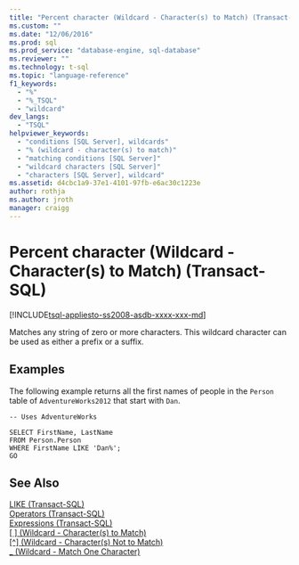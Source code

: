 ```yaml
---
title: "Percent character (Wildcard - Character(s) to Match) (Transact-SQL) | Microsoft Docs"
ms.custom: ""
ms.date: "12/06/2016"
ms.prod: sql
ms.prod_service: "database-engine, sql-database"
ms.reviewer: ""
ms.technology: t-sql
ms.topic: "language-reference"
f1_keywords: 
  - "%"
  - "%_TSQL"
  - "wildcard"
dev_langs: 
  - "TSQL"
helpviewer_keywords: 
  - "conditions [SQL Server], wildcards"
  - "% (wildcard - character(s) to match)"
  - "matching conditions [SQL Server]"
  - "wildcard characters [SQL Server]"
  - "characters [SQL Server], wildcard"
ms.assetid: d4cbc1a9-37e1-4101-97fb-e6ac30c1223e
author: rothja
ms.author: jroth
manager: craigg
---
```

# Percent character (Wildcard - Character(s) to Match) (Transact-SQL)
[!INCLUDE[tsql-appliesto-ss2008-asdb-xxxx-xxx-md](../../includes/tsql-appliesto-ss2008-asdb-xxxx-xxx-md.md)]

  Matches any string of zero or more characters. This wildcard character can be used as either a prefix or a suffix.  
  
## Examples  
 The following example returns all the first names of people in the `Person` table of `AdventureWorks2012` that start with `Dan`.  
  
```  
-- Uses AdventureWorks  
  
SELECT FirstName, LastName  
FROM Person.Person  
WHERE FirstName LIKE 'Dan%';  
GO  
```  
  
## See Also  
 [LIKE &#40;Transact-SQL&#41;](../../t-sql/language-elements/like-transact-sql.md)   
 [Operators &#40;Transact-SQL&#41;](../../t-sql/language-elements/operators-transact-sql.md)   
 [Expressions &#40;Transact-SQL&#41;](../../t-sql/language-elements/expressions-transact-sql.md)  
 [&#91; &#93; (Wildcard - Character(s) to Match)](../../t-sql/language-elements/wildcard-character-s-to-match-transact-sql.md)   
  [&#91;^&#93; (Wildcard - Character(s) Not to Match)](../../t-sql/language-elements/wildcard-character-s-not-to-match-transact-sql.md)     
 [_ (Wildcard - Match One Character)](../../t-sql/language-elements/wildcard-match-one-character-transact-sql.md)  
    
  
